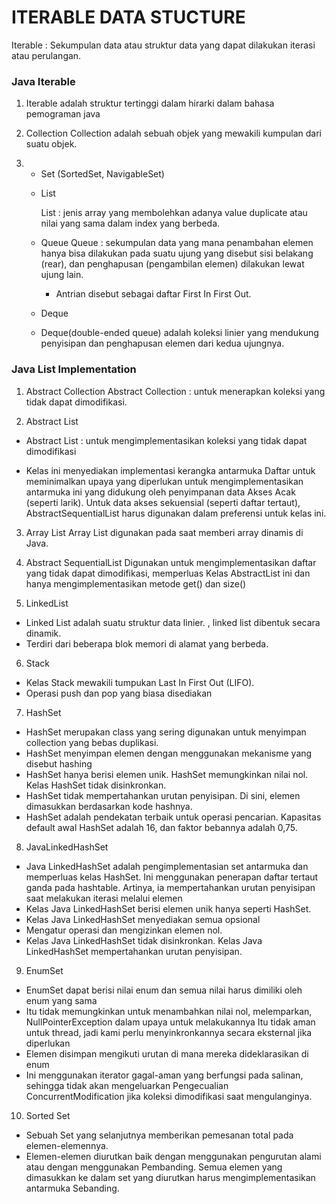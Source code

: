 # ITERABLE DATA STUCTURE

Iterable : Sekumpulan data atau struktur data yang dapat dilakukan iterasi atau perulangan.

### Java Iterable

1.  Iterable adalah struktur tertinggi dalam hirarki dalam bahasa pemograman java
2.  Collection
    Collection adalah sebuah objek yang mewakili kumpulan dari suatu objek.
3.  - Set (SortedSet, NavigableSet)

    * List

      List : jenis array yang membolehkan adanya value duplicate atau nilai yang sama dalam index yang berbeda.

    - Queue
      Queue : sekumpulan data yang mana penambahan elemen hanya bisa dilakukan pada suatu ujung yang disebut sisi belakang (rear), dan penghapusan (pengambilan elemen) dilakukan lewat ujung lain.

      - Antrian disebut sebagai daftar First In First Out.

    - Deque

    * Deque(double-ended queue) adalah koleksi linier yang mendukung penyisipan dan penghapusan elemen dari kedua ujungnya.

### Java List Implementation

1. Abstract Collection
   Abstract Collection : untuk menerapkan koleksi yang tidak dapat dimodifikasi.

2. Abstract List

- Abstract List : untuk mengimplementasikan koleksi yang tidak dapat dimodifikasi

- Kelas ini menyediakan implementasi kerangka antarmuka Daftar untuk meminimalkan upaya yang diperlukan untuk mengimplementasikan antarmuka ini yang didukung oleh penyimpanan data Akses Acak (seperti larik). Untuk data akses sekuensial (seperti daftar tertaut), AbstractSequentialList harus digunakan dalam preferensi untuk kelas ini.

3. Array List
   Array List digunakan pada saat memberi array dinamis di Java.

4. Abstract SequentialList
   Digunakan untuk mengimplementasikan daftar yang tidak dapat dimodifikasi, memperluas Kelas AbstractList ini dan hanya mengimplementasikan metode get() dan size()

5. LinkedList

- Linked List adalah suatu struktur data linier. , linked list dibentuk secara dinamik.
- Terdiri dari beberapa blok memori di alamat yang berbeda.

6. Stack

- Kelas Stack mewakili tumpukan Last In First Out (LIFO).
- Operasi push dan pop yang biasa disediakan

7. HashSet

- HashSet merupakan class yang sering digunakan untuk menyimpan collection yang bebas duplikasi.
- HashSet menyimpan elemen dengan menggunakan mekanisme yang disebut hashing
- HashSet hanya berisi elemen unik. HashSet memungkinkan nilai nol. Kelas HashSet tidak disinkronkan.
- HashSet tidak mempertahankan urutan penyisipan. Di sini, elemen dimasukkan berdasarkan kode hashnya.
- HashSet adalah pendekatan terbaik untuk operasi pencarian. Kapasitas default awal HashSet adalah 16, dan faktor bebannya adalah 0,75.

8. JavaLinkedHashSet

- Java LinkedHashSet adalah pengimplementasian set antarmuka dan memperluas kelas HashSet. Ini menggunakan penerapan daftar tertaut ganda pada hashtable. Artinya, ia mempertahankan urutan penyisipan saat melakukan iterasi melalui elemen
- Kelas Java LinkedHashSet berisi elemen unik hanya seperti HashSet.
- Kelas Java LinkedHashSet menyediakan semua opsional
- Mengatur operasi dan mengizinkan elemen nol.
- Kelas Java LinkedHashSet tidak disinkronkan. Kelas Java LinkedHashSet mempertahankan urutan penyisipan.

9. EnumSet

- EnumSet dapat berisi nilai enum dan semua nilai harus dimiliki oleh enum yang sama
- Itu tidak memungkinkan untuk menambahkan nilai nol, melemparkan, NullPointerException dalam upaya untuk melakukannya Itu tidak aman untuk thread, jadi kami perlu menyinkronkannya secara eksternal jika diperlukan
- Elemen disimpan mengikuti urutan di mana mereka dideklarasikan di enum
- Ini menggunakan iterator gagal-aman yang berfungsi pada salinan, sehingga tidak akan mengeluarkan Pengecualian ConcurrentModification jika koleksi dimodifikasi saat mengulanginya.

10. Sorted Set

- Sebuah Set yang selanjutnya memberikan pemesanan total pada elemen-elemennya.
- Elemen-elemen diurutkan baik dengan menggunakan pengurutan alami atau dengan menggunakan Pembanding. Semua elemen yang dimasukkan ke dalam set yang diurutkan harus mengimplementasikan antarmuka Sebanding.

